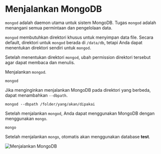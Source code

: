 # Menjalankan MongoDB

`mongod` adalah daemon utama untuk sistem MongoDB. Tugas `mongod` adalah menangani semua permintaan  dan pengelolaan data.

`mongod` membutuhkan direktori khusus untuk menyimpan data file. Secara default, direktori untuk `mongod` berada di `/data/db`, tetapi Anda dapat menentukan direktori sendiri untuk `mongod`.

Setelah menentukan direktori `mongod`, ubah permission direktori tersebut agar dapat membaca dan menulis.

Menjalankan `mongod`.

    mongod

Jika menginginkan menjalankan MongoDB pada direktori yang berbeda, dapat menambahkan `--dbpath`.

    mongod --dbpath /folder/yang/akan/dipakai
    
    
Setelah menjalankan `mongod`, Anda dapat menggunakan MongoDB dengan menggunakan `mongo`.

    mongo
    

Setelah menjalankan `mongo`, otomatis akan menggunakan database **test**.

![Menjalankan MongoDB](https://dl.dropboxusercontent.com/u/83581209/mongodb-untuk-indonesia/assets/menjalankan_mongodb.png)
    
    
    
    
    
    
    
    
    



